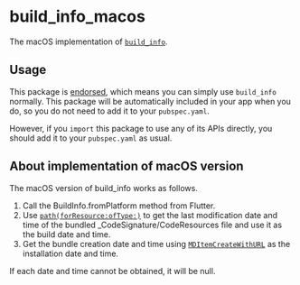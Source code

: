 # build_info_macos

The macOS implementation of [`build_info`][1].

## Usage

This package is [endorsed][2], which means you can simply use `build_info` normally. This package will be automatically included in your app when you do, so you do not need to add it to your `pubspec.yaml`.

However, if you `import` this package to use any of its APIs directly, you should add it to your `pubspec.yaml` as usual.

## About implementation of macOS version

The macOS version of build_info works as follows.

1. Call the BuildInfo.fromPlatform method from Flutter.
2. Use [`path(forResource:ofType:)`][apple-1] to get the last modification date and time of the bundled _CodeSignature/CodeResources file and use it as the build date and time.
3. Get the bundle creation date and time using [`MDItemCreateWithURL`][apple-3] as the installation date and time.

If each date and time cannot be obtained, it will be null.

[1]: https://pub.dev/packages/build_info
[2]: https://flutter.dev/docs/development/packages-and-plugins/developing-packages#endorsed-federated-plugin
[apple-1]: https://developer.apple.com/documentation/foundation/bundle/1410989-path
[apple-3]: https://developer.apple.com/documentation/coreservices/1427034-mditemcreatewithurl